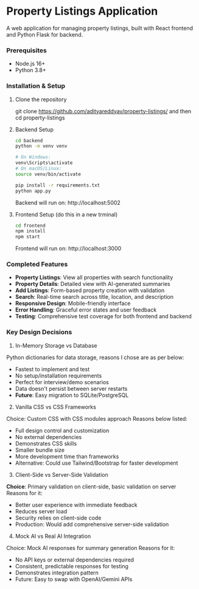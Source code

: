 # Property Listings Application

A web application for managing property listings, built with React frontend and Python Flask for backend.

### Prerequisites

- Node.js 16+
- Python 3.8+

### Installation & Setup

1. Clone the repository

   git clone https://github.com/adityareddyav/property-listings/ and then
   cd property-listings

2. Backend Setup

   ```bash
   cd backend
   python -m venv venv

   # On Windows:
   venv\Scripts\activate
   # On macOS/Linux:
   source venv/bin/activate

   pip install -r requirements.txt
   python app.py
   ```

   Backend will run on: http://localhost:5002

3. Frontend Setup (do this in a new trminal)

   ```bash
   cd frontend
   npm install
   npm start
   ```

   Frontend will run on: http://localhost:3000

### Completed Features

- **Property Listings**: View all properties with search functionality
- **Property Details**: Detailed view with AI-generated summaries
- **Add Listings**: Form-based property creation with validation
- **Search**: Real-time search across title, location, and description
- **Responsive Design**: Mobile-friendly interface
- **Error Handling**: Graceful error states and user feedback
- **Testing**: Comprehensive test coverage for both frontend and backend


### Key Design Decisions

1.  In-Memory Storage vs Database

Python dictionaries for data storage, reasons I chose are as per below:

- Fastest to implement and test
- No setup/installation requirements
- Perfect for interview/demo scenarios
- Data doesn't persist between server restarts
- **Future**: Easy migration to SQLite/PostgreSQL

2.  Vanilla CSS vs CSS Frameworks

Choice: Custom CSS with CSS modules approach
Reasons below listed:

- Full design control and customization
- No external dependencies
- Demonstrates CSS skills
- Smaller bundle size
- More development time than frameworks
- Alternative: Could use Tailwind/Bootstrap for faster development

3.  Client-Side vs Server-Side Validation

**Choice**: Primary validation on client-side, basic validation on server
Reasons for it:

- Better user experience with immediate feedback
- Reduces server load
- Security relies on client-side code
- Production: Would add comprehensive server-side validation

4. Mock AI vs Real AI Integration

Choice: Mock AI responses for summary generation
Reasons for it:

- No API keys or external dependencies required
- Consistent, predictable responses for testing
- Demonstrates integration pattern
- Future: Easy to swap with OpenAI/Gemini APIs



